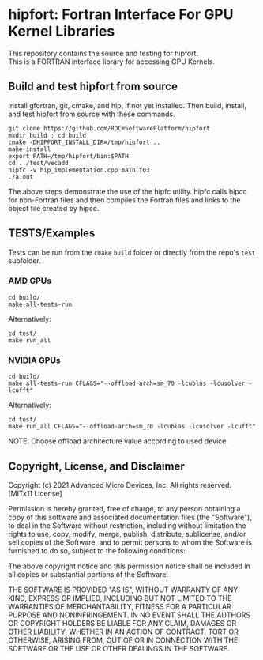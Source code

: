 hipfort: Fortran Interface For GPU Kernel Libraries
===================================================

This repository contains the source and testing for hipfort.  
This is a FORTRAN interface library for accessing GPU Kernels.

## Build and test hipfort from source

Install gfortran, git, cmake, and hip, if not yet installed.
Then build, install, and test hipfort from source with these commands.
```
git clone https://github.com/ROCmSoftwarePlatform/hipfort
mkdir build ; cd build
cmake -DHIPFORT_INSTALL_DIR=/tmp/hipfort ..
make install
export PATH=/tmp/hipfort/bin:$PATH
cd ../test/vecadd
hipfc -v hip_implementation.cpp main.f03
./a.out
```

The above steps demonstrate the use of the hipfc utility. hipfc calls hipcc for non-Fortran files and then
compiles the Fortran files and links to the object file created by hipcc.

## TESTS/Examples

Tests can be run from the `cmake` `build` folder 
or directly from the repo's `test` subfolder.

### AMD GPUs

```
cd build/
make all-tests-run
```

Alternatively:

```
cd test/
make run_all
```

### NVIDIA GPUs

```
cd build/
make all-tests-run CFLAGS="--offload-arch=sm_70 -lcublas -lcusolver -lcufft"
```

Alternatively:

```
cd test/
make run_all CFLAGS="--offload-arch=sm_70 -lcublas -lcusolver -lcufft"
```

NOTE: Choose offload architecture value according to used device.

## Copyright, License, and Disclaimer

<A NAME="Copyright">

Copyright (c) 2021 Advanced Micro Devices, Inc. All rights reserved.
[MITx11 License]

Permission is hereby granted, free of charge, to any person obtaining a copy
of this software and associated documentation files (the "Software"), to deal
in the Software without restriction, including without limitation the rights
to use, copy, modify, merge, publish, distribute, sublicense, and/or sell
copies of the Software, and to permit persons to whom the Software is
furnished to do so, subject to the following conditions:

The above copyright notice and this permission notice shall be included in
all copies or substantial portions of the Software.

THE SOFTWARE IS PROVIDED "AS IS", WITHOUT WARRANTY OF ANY KIND, EXPRESS OR
IMPLIED, INCLUDING BUT NOT LIMITED TO THE WARRANTIES OF MERCHANTABILITY,
FITNESS FOR A PARTICULAR PURPOSE AND NONINFRINGEMENT.  IN NO EVENT SHALL THE
AUTHORS OR COPYRIGHT HOLDERS BE LIABLE FOR ANY CLAIM, DAMAGES OR OTHER
LIABILITY, WHETHER IN AN ACTION OF CONTRACT, TORT OR OTHERWISE, ARISING FROM,
OUT OF OR IN CONNECTION WITH THE SOFTWARE OR THE USE OR OTHER DEALINGS IN
THE SOFTWARE.
